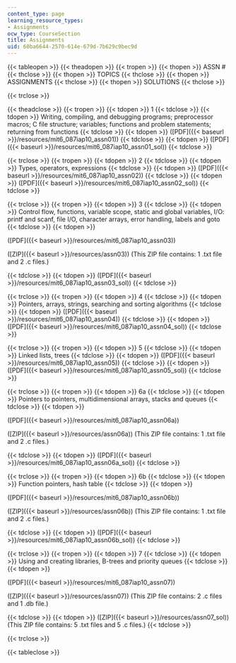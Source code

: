 ```yaml
---
content_type: page
learning_resource_types:
- Assignments
ocw_type: CourseSection
title: Assignments
uid: 60ba6644-2570-614e-679d-7b629c9bec9d
---
```


{{< tableopen >}}
{{< theadopen >}}
{{< tropen >}}
{{< thopen >}}
ASSN #
{{< thclose >}}
{{< thopen >}}
TOPICS
{{< thclose >}}
{{< thopen >}}
ASSIGNMENTS
{{< thclose >}}
{{< thopen >}}
SOLUTIONS
{{< thclose >}}

{{< trclose >}}

{{< theadclose >}}
{{< tropen >}}
{{< tdopen >}}
1
{{< tdclose >}}
{{< tdopen >}}
Writing, compiling, and debugging programs; preprocessor macros; C file structure; variables; functions and problem statements; returning from functions
{{< tdclose >}}
{{< tdopen >}}
([PDF]({{< baseurl >}}/resources/mit6_087iap10_assn01))
{{< tdclose >}}
{{< tdopen >}}
([PDF]({{< baseurl >}}/resources/mit6_087iap10_assn01_sol))
{{< tdclose >}}

{{< trclose >}}
{{< tropen >}}
{{< tdopen >}}
2
{{< tdclose >}}
{{< tdopen >}}
Types, operators, expressions
{{< tdclose >}}
{{< tdopen >}}
([PDF]({{< baseurl >}}/resources/mit6_087iap10_assn02))
{{< tdclose >}}
{{< tdopen >}}
([PDF]({{< baseurl >}}/resources/mit6_087iap10_assn02_sol))
{{< tdclose >}}

{{< trclose >}}
{{< tropen >}}
{{< tdopen >}}
3
{{< tdclose >}}
{{< tdopen >}}
Control flow, functions, variable scope, static and global variables, I/O: printf and scanf, file I/O, character arrays, error handling, labels and goto
{{< tdclose >}}
{{< tdopen >}}


([PDF]({{< baseurl >}}/resources/mit6_087iap10_assn03))

([ZIP]({{< baseurl >}}/resources/assn03)) (This ZIP file contains: 1 .txt file and 2 .c files.)


{{< tdclose >}}
{{< tdopen >}}
([PDF]({{< baseurl >}}/resources/mit6_087iap10_assn03_sol))
{{< tdclose >}}

{{< trclose >}}
{{< tropen >}}
{{< tdopen >}}
4
{{< tdclose >}}
{{< tdopen >}}
Pointers, arrays, strings, searching and sorting algorithms
{{< tdclose >}}
{{< tdopen >}}
([PDF]({{< baseurl >}}/resources/mit6_087iap10_assn04))
{{< tdclose >}}
{{< tdopen >}}
([PDF]({{< baseurl >}}/resources/mit6_087iap10_assn04_sol))
{{< tdclose >}}

{{< trclose >}}
{{< tropen >}}
{{< tdopen >}}
5
{{< tdclose >}}
{{< tdopen >}}
Linked lists, trees
{{< tdclose >}}
{{< tdopen >}}
([PDF]({{< baseurl >}}/resources/mit6_087iap10_assn05))
{{< tdclose >}}
{{< tdopen >}}
([PDF]({{< baseurl >}}/resources/mit6_087iap10_assn05_sol))
{{< tdclose >}}

{{< trclose >}}
{{< tropen >}}
{{< tdopen >}}
6a
{{< tdclose >}}
{{< tdopen >}}
Pointers to pointers, multidimensional arrays, stacks and queues
{{< tdclose >}}
{{< tdopen >}}


([PDF]({{< baseurl >}}/resources/mit6_087iap10_assn06a))

([ZIP]({{< baseurl >}}/resources/assn06a)) (This ZIP file contains: 1 .txt file and 2 .c files.)


{{< tdclose >}}
{{< tdopen >}}
([PDF]({{< baseurl >}}/resources/mit6_087iap10_assn06a_sol))
{{< tdclose >}}

{{< trclose >}}
{{< tropen >}}
{{< tdopen >}}
6b
{{< tdclose >}}
{{< tdopen >}}
Function pointers, hash table
{{< tdclose >}}
{{< tdopen >}}


([PDF]({{< baseurl >}}/resources/mit6_087iap10_assn06b))

([ZIP]({{< baseurl >}}/resources/assn06b)) (This ZIP file contains: 1 .txt file and 2 .c files.)


{{< tdclose >}}
{{< tdopen >}}
([PDF]({{< baseurl >}}/resources/mit6_087iap10_assn06b_sol))
{{< tdclose >}}

{{< trclose >}}
{{< tropen >}}
{{< tdopen >}}
7
{{< tdclose >}}
{{< tdopen >}}
Using and creating libraries, B-trees and priority queues
{{< tdclose >}}
{{< tdopen >}}


([PDF]({{< baseurl >}}/resources/mit6_087iap10_assn07))

([ZIP]({{< baseurl >}}/resources/assn07)) (This ZIP file contains: 2 .c files and 1 .db file.)


{{< tdclose >}}
{{< tdopen >}}
([ZIP]({{< baseurl >}}/resources/assn07_sol)) (This ZIP file contains: 5 .txt files and 5 .c files.)
{{< tdclose >}}

{{< trclose >}}

{{< tableclose >}}